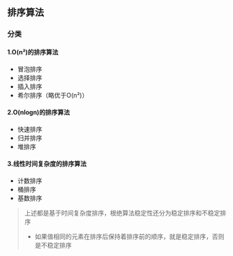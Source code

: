 ## 排序算法

### 分类

#### 1.O(n²)的排序算法

* 冒泡排序
* 选择排序
* 插入排序
* 希尔排序（略优于O(n²)）

#### 2.O(nlogn)的排序算法

* 快速排序
* 归并排序
* 堆排序

#### 3.线性时间复杂度的排序算法

* 计数排序
* 桶排序
* 基数排序

> 上述都是基于时间复杂度排序，根绝算法稳定性还分为稳定排序和不稳定排序
>
> * 如果值相同的元素在排序后保持着排序前的顺序，就是稳定排序，否则是不稳定排序